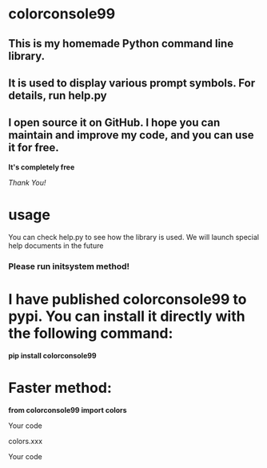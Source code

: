 # colorconsole99
## This is my homemade Python command line library.
## It is used to display various prompt symbols. For details, run help.py
## I open source it on GitHub. I hope you can maintain and improve my code, and you can use it for free.

__It's completely free__

*Thank You!*

# usage

You can check help.py to see how the library is used. We will launch special help documents in the future

### Please run initsystem method!
# I have published colorconsole99 to pypi. You can install it directly with the following command:

__pip install colorconsole99__

# Faster method:

__from colorconsole99 import colors__

Your code

colors.xxx

Your code
